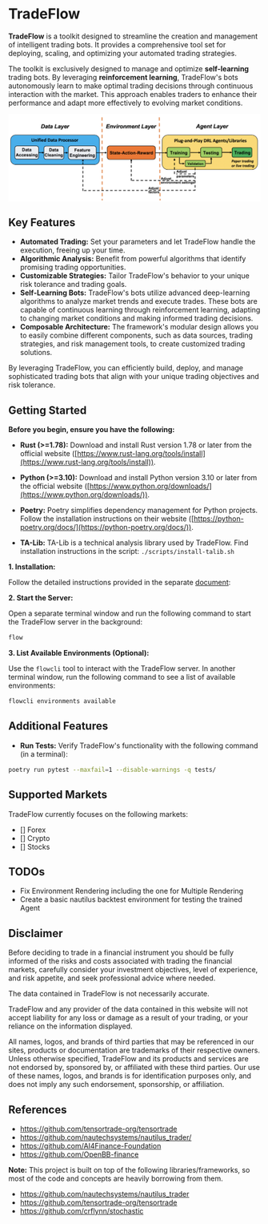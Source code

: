 # TradeFlow

**TradeFlow** is a toolkit designed to streamline the creation and management of intelligent trading bots. It provides a comprehensive tool set for deploying, scaling, and optimizing your automated trading strategies.

The toolkit is exclusively designed to manage and optimize **self-learning** trading bots. By leveraging **reinforcement learning**, TradeFlow's bots autonomously learn to make optimal trading decisions through continuous interaction with the market. This approach enables traders to enhance their performance and adapt more effectively to evolving market conditions.

<div align="center">
<img align="center" src=docs/images/overview.png>
</div>

## Key Features

- **Automated Trading:** Set your parameters and let TradeFlow handle the execution, freeing up your time.
- **Algorithmic Analysis:** Benefit from powerful algorithms that identify promising trading opportunities.
- **Customizable Strategies:** Tailor TradeFlow's behavior to your unique risk tolerance and trading goals.
- **Self-Learning Bots:** TradeFlow's bots utilize advanced deep-learning algorithms to analyze market trends and execute trades. These bots are capable of continuous learning through reinforcement learning, adapting to changing market conditions and making informed trading decisions.
- **Composable Architecture:** The framework's modular design allows you to easily combine different components, such as data sources, trading strategies, and risk management tools, to create customized trading solutions.

By leveraging TradeFlow, you can efficiently build, deploy, and manage sophisticated trading bots that align with your unique trading objectives and risk tolerance.

## Getting Started

**Before you begin, ensure you have the following:**

- **Rust (>=1.78):** Download and install Rust version 1.78 or later from the official website ([https://www.rust-lang.org/tools/install](https://www.rust-lang.org/tools/install)).

- **Python (>=3.10):** Download and install Python version 3.10 or later from the official website ([https://www.python.org/downloads/](https://www.python.org/downloads/)).
- **Poetry:** Poetry simplifies dependency management for Python projects. Follow the installation instructions on their website ([https://python-poetry.org/docs/](https://python-poetry.org/docs/)).
- **TA-Lib:** TA-Lib is a technical analysis library used by TradeFlow. Find installation instructions in the script: `./scripts/install-talib.sh`

**1. Installation:**

Follow the detailed instructions provided in the separate [document](./docs/install.md):

**2. Start the Server:**

Open a separate terminal window and run the following command to start the TradeFlow server in the background:

```bash
flow
```

**3. List Available Environments (Optional):**

Use the `flowcli` tool to interact with the TradeFlow server. In another terminal window, run the following command to see a list of available environments:

```bash
flowcli environments available
```

## Additional Features

- **Run Tests:** Verify TradeFlow's functionality with the following command (in a terminal):

```bash
poetry run pytest --maxfail=1 --disable-warnings -q tests/
```

## Supported Markets

TradeFlow currently focuses on the following markets:

- [] Forex
- [] Crypto
- [] Stocks

## TODOs

- Fix Environment Rendering including the one for Multiple Rendering
- Create a basic nautilus backtest environment for testing the trained Agent

## Disclaimer

Before deciding to trade in a financial instrument you should be fully informed of the risks and costs associated with trading the financial markets, carefully consider your investment objectives, level of experience, and risk appetite, and seek professional advice where needed.

The data contained in TradeFlow is not necessarily accurate.

TradeFlow and any provider of the data contained in this website will not accept liability for any loss or damage as a result of your trading, or your reliance on the information displayed.

All names, logos, and brands of third parties that may be referenced in our sites, products or documentation are trademarks of their respective owners. Unless otherwise specified, TradeFlow and its products and services are not endorsed by, sponsored by, or affiliated with these third parties. Our use of these names, logos, and brands is for identification purposes only, and does not imply any such endorsement, sponsorship, or affiliation.

## References

- https://github.com/tensortrade-org/tensortrade
- https://github.com/nautechsystems/nautilus_trader/
- https://github.com/AI4Finance-Foundation
- https://github.com/OpenBB-finance

**Note:** This project is built on top of the following libraries/frameworks, so most of the code and concepts are heavily borrowing from them.

- https://github.com/nautechsystems/nautilus_trader
- https://github.com/tensortrade-org/tensortrade
- https://github.com/crflynn/stochastic
